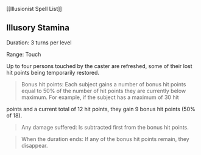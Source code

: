 [[Illusionist Spell List]]

## Illusory Stamina    

Duration: 3 turns per level

Range: Touch

Up to four persons touched by the caster are refreshed, some of their lost hit points being temporarily restored.

> Bonus hit points: Each subject gains a number of bonus hit points equal to 50% of the number of hit points they are currently below maximum. For example, if the subject has a maximum of 30 hit

points and a current total of 12 hit points, they gain 9 bonus hit points (50% of 18).

> Any damage suffered: Is subtracted first from the bonus hit points.

> When the duration ends: If any of the bonus hit points remain, they disappear.